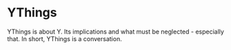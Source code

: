 # YThings
YThings is about Y. Its implications and what must be neglected - especially that. In short, YThings is a conversation. 
